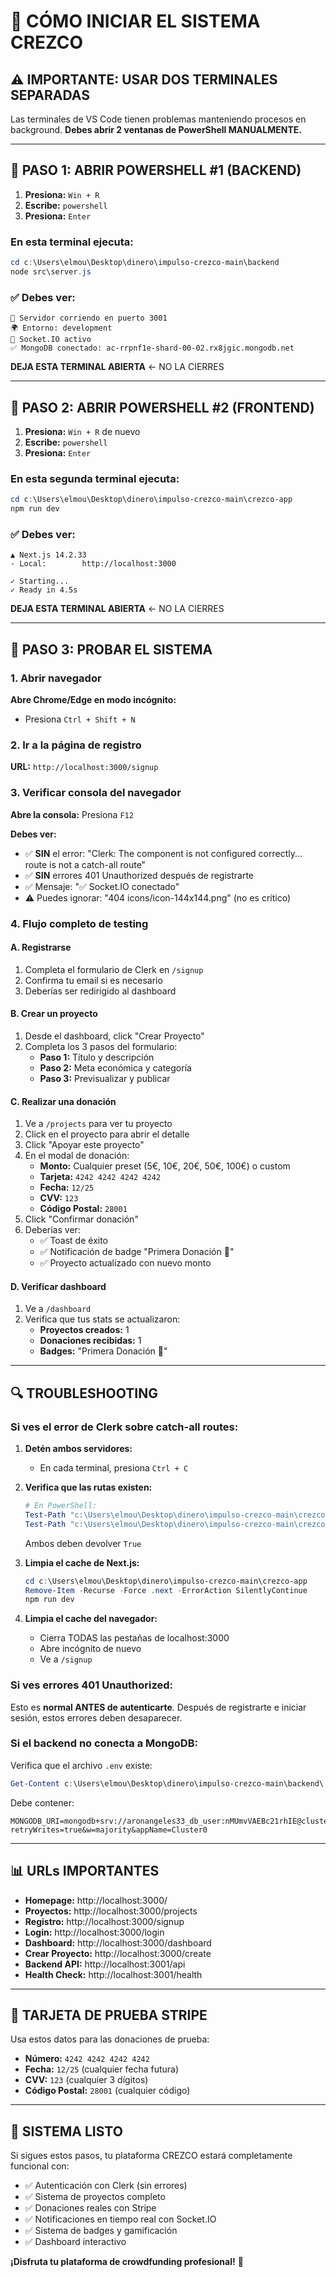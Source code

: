 # 🚀 CÓMO INICIAR EL SISTEMA CREZCO

## ⚠️ IMPORTANTE: USAR DOS TERMINALES SEPARADAS

Las terminales de VS Code tienen problemas manteniendo procesos en background.
**Debes abrir 2 ventanas de PowerShell MANUALMENTE.**

---

## 📝 PASO 1: ABRIR POWERSHELL #1 (BACKEND)

1. **Presiona:** `Win + R`
2. **Escribe:** `powershell`
3. **Presiona:** `Enter`

### En esta terminal ejecuta:

```powershell
cd c:\Users\elmou\Desktop\dinero\impulso-crezco-main\backend
node src\server.js
```

### ✅ Debes ver:

```
🚀 Servidor corriendo en puerto 3001
🌍 Entorno: development
📡 Socket.IO activo
✅ MongoDB conectado: ac-rrpnf1e-shard-00-02.rx8jgic.mongodb.net
```

**DEJA ESTA TERMINAL ABIERTA** ← NO LA CIERRES

---

## 📝 PASO 2: ABRIR POWERSHELL #2 (FRONTEND)

1. **Presiona:** `Win + R` de nuevo
2. **Escribe:** `powershell`
3. **Presiona:** `Enter`

### En esta segunda terminal ejecuta:

```powershell
cd c:\Users\elmou\Desktop\dinero\impulso-crezco-main\crezco-app
npm run dev
```

### ✅ Debes ver:

```
▲ Next.js 14.2.33
- Local:        http://localhost:3000

✓ Starting...
✓ Ready in 4.5s
```

**DEJA ESTA TERMINAL ABIERTA** ← NO LA CIERRES

---

## 🧪 PASO 3: PROBAR EL SISTEMA

### 1. Abrir navegador

**Abre Chrome/Edge en modo incógnito:**
- Presiona `Ctrl + Shift + N`

### 2. Ir a la página de registro

**URL:** `http://localhost:3000/signup`

### 3. Verificar consola del navegador

**Abre la consola:** Presiona `F12`

**Debes ver:**
- ✅ **SIN** el error: "Clerk: The <SignUp/> component is not configured correctly... route is not a catch-all route"
- ✅ **SIN** errores 401 Unauthorized después de registrarte
- ✅ Mensaje: "✅ Socket.IO conectado"
- ⚠️ Puedes ignorar: "404 icons/icon-144x144.png" (no es crítico)

### 4. Flujo completo de testing

#### A. Registrarse

1. Completa el formulario de Clerk en `/signup`
2. Confirma tu email si es necesario
3. Deberías ser redirigido al dashboard

#### B. Crear un proyecto

1. Desde el dashboard, click "Crear Proyecto"
2. Completa los 3 pasos del formulario:
   - **Paso 1:** Título y descripción
   - **Paso 2:** Meta económica y categoría
   - **Paso 3:** Previsualizar y publicar

#### C. Realizar una donación

1. Ve a `/projects` para ver tu proyecto
2. Click en el proyecto para abrir el detalle
3. Click "Apoyar este proyecto"
4. En el modal de donación:
   - **Monto:** Cualquier preset (5€, 10€, 20€, 50€, 100€) o custom
   - **Tarjeta:** `4242 4242 4242 4242`
   - **Fecha:** `12/25`
   - **CVV:** `123`
   - **Código Postal:** `28001`
5. Click "Confirmar donación"
6. Deberías ver:
   - ✅ Toast de éxito
   - ✅ Notificación de badge "Primera Donación 🎉"
   - ✅ Proyecto actualizado con nuevo monto

#### D. Verificar dashboard

1. Ve a `/dashboard`
2. Verifica que tus stats se actualizaron:
   - **Proyectos creados:** 1
   - **Donaciones recibidas:** 1
   - **Badges:** "Primera Donación 🎉"

---

## 🔍 TROUBLESHOOTING

### Si ves el error de Clerk sobre catch-all routes:

1. **Detén ambos servidores:**
   - En cada terminal, presiona `Ctrl + C`

2. **Verifica que las rutas existen:**
   ```powershell
   # En PowerShell:
   Test-Path "c:\Users\elmou\Desktop\dinero\impulso-crezco-main\crezco-app\src\app\(auth)\login\[[...rest]]\page.tsx"
   Test-Path "c:\Users\elmou\Desktop\dinero\impulso-crezco-main\crezco-app\src\app\(auth)\signup\[[...rest]]\page.tsx"
   ```
   Ambos deben devolver `True`

3. **Limpia el cache de Next.js:**
   ```powershell
   cd c:\Users\elmou\Desktop\dinero\impulso-crezco-main\crezco-app
   Remove-Item -Recurse -Force .next -ErrorAction SilentlyContinue
   npm run dev
   ```

4. **Limpia el cache del navegador:**
   - Cierra TODAS las pestañas de localhost:3000
   - Abre incógnito de nuevo
   - Ve a `/signup`

### Si ves errores 401 Unauthorized:

Esto es **normal ANTES de autenticarte**. Después de registrarte e iniciar sesión, estos errores deben desaparecer.

### Si el backend no conecta a MongoDB:

Verifica que el archivo `.env` existe:
```powershell
Get-Content c:\Users\elmou\Desktop\dinero\impulso-crezco-main\backend\.env
```

Debe contener:
```
MONGODB_URI=mongodb+srv://aronangeles33_db_user:nMUmvVAEBc21rhIE@cluster0.rx8jgic.mongodb.net/crezco?retryWrites=true&w=majority&appName=Cluster0
```

---

## 📊 URLs IMPORTANTES

- **Homepage:** http://localhost:3000/
- **Proyectos:** http://localhost:3000/projects
- **Registro:** http://localhost:3000/signup
- **Login:** http://localhost:3000/login
- **Dashboard:** http://localhost:3000/dashboard
- **Crear Proyecto:** http://localhost:3000/create
- **Backend API:** http://localhost:3001/api
- **Health Check:** http://localhost:3001/health

---

## 🎯 TARJETA DE PRUEBA STRIPE

Usa estos datos para las donaciones de prueba:

- **Número:** `4242 4242 4242 4242`
- **Fecha:** `12/25` (cualquier fecha futura)
- **CVV:** `123` (cualquier 3 dígitos)
- **Código Postal:** `28001` (cualquier código)

---

## 🎉 SISTEMA LISTO

Si sigues estos pasos, tu plataforma CREZCO estará completamente funcional con:

- ✅ Autenticación con Clerk (sin errores)
- ✅ Sistema de proyectos completo
- ✅ Donaciones reales con Stripe
- ✅ Notificaciones en tiempo real con Socket.IO
- ✅ Sistema de badges y gamificación
- ✅ Dashboard interactivo

**¡Disfruta tu plataforma de crowdfunding profesional!** 🚀
